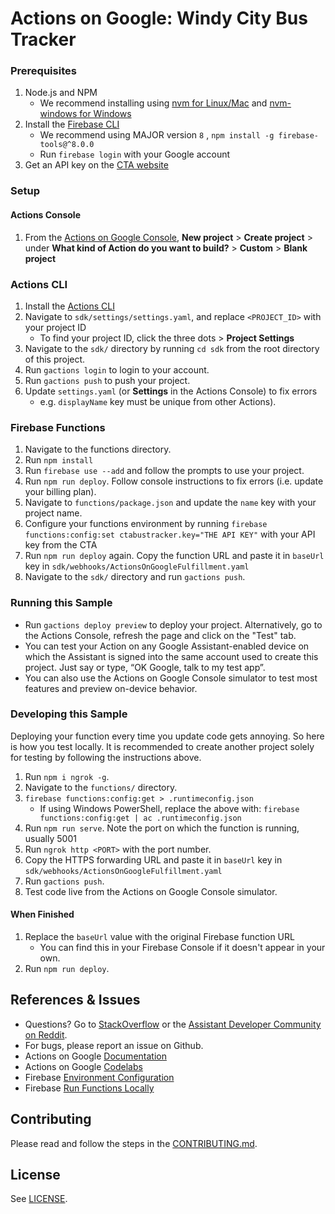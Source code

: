 # Actions on Google: Windy City Bus Tracker

### Prerequisites
1. Node.js and NPM
    + We recommend installing using [nvm for Linux/Mac](https://github.com/creationix/nvm) and [nvm-windows for Windows](https://github.com/coreybutler/nvm-windows)
1. Install the [Firebase CLI](https://developers.google.com/assistant/actions/dialogflow/deploy-fulfillment)
    + We recommend using MAJOR version `8` , `npm install -g firebase-tools@^8.0.0`
    + Run `firebase login` with your Google account
1. Get an API key on the [CTA website](https://www.transitchicago.com/developers/bustracker/)

### Setup
#### Actions Console
1. From the [Actions on Google Console](https://console.actions.google.com/), **New project** > **Create project** > under **What kind of Action do you want to build?** > **Custom** > **Blank project**

### Actions CLI
1. Install the [Actions CLI](https://developers.google.com/assistant/actionssdk/gactions)
1. Navigate to `sdk/settings/settings.yaml`, and replace `<PROJECT_ID>` with your project ID
    + To find your project ID, click the three dots > **Project Settings**
1. Navigate to the `sdk/` directory by running `cd sdk` from the root directory of this project.
1. Run `gactions login` to login to your account.
1. Run `gactions push` to push your project.
1. Update `settings.yaml` (or **Settings** in the Actions Console) to fix errors
    + e.g. `displayName` key must be unique from other Actions).

### Firebase Functions
1. Navigate to the functions directory.
1. Run `npm install`
1. Run `firebase use --add` and follow the prompts to use your project.
1. Run `npm run deploy`. Follow console instructions to fix errors (i.e. update your billing plan).
1. Navigate to `functions/package.json` and update the `name` key with your project name.
1. Configure your functions environment by running `firebase functions:config:set ctabustracker.key="THE API KEY"` with your API key from the CTA
1. Run `npm run deploy` again. Copy the function URL and paste it in `baseUrl` key in `sdk/webhooks/ActionsOnGoogleFulfillment.yaml`
1. Navigate to the `sdk/` directory and run `gactions push`.

### Running this Sample
+ Run `gactions deploy preview` to deploy your project. Alternatively, go to the Actions Console, refresh the page and click on the "Test" tab.
+ You can test your Action on any Google Assistant-enabled device on which the Assistant is signed into the same account used to create this project. Just say or type, “OK Google, talk to my test app”.
+ You can also use the Actions on Google Console simulator to test most features and preview on-device behavior.

### Developing this Sample
Deploying your function every time you update code gets annoying. So here is how you test locally. It is recommended to create another project solely for testing by following the instructions above.
1. Run `npm i ngrok -g`.
1. Navigate to the `functions/` directory.
1. `firebase functions:config:get > .runtimeconfig.json`
    + If using Windows PowerShell, replace the above with: `firebase functions:config:get | ac .runtimeconfig.json`
1. Run `npm run serve`. Note the port on which the function is running, usually 5001
1. Run `ngrok http <PORT>` with the port number.
1. Copy the HTTPS forwarding URL and paste it in `baseUrl` key in `sdk/webhooks/ActionsOnGoogleFulfillment.yaml`
1. Run `gactions push`.
1. Test code live from the Actions on Google Console simulator.
#### When Finished
1. Replace the `baseUrl` value with the original Firebase function URL
    + You can find this in your Firebase Console if it doesn't appear in your own.
1. Run `npm run deploy`.



## References & Issues
+ Questions? Go to [StackOverflow](https://stackoverflow.com/questions/tagged/actions-on-google) or the [Assistant Developer Community on Reddit](https://www.reddit.com/r/GoogleAssistantDev/).
+ For bugs, please report an issue on Github.
+ Actions on Google [Documentation](https://developers.google.com/assistant)
+ Actions on Google [Codelabs](https://codelabs.developers.google.com/?cat=Assistant)
+ Firebase [Environment Configuration](https://firebase.google.com/docs/functions/config-env)
+ Firebase [Run Functions Locally](https://firebase.google.com/docs/functions/local-emulator#set_up_functions_configuration_optional)

## Contributing
Please read and follow the steps in the [CONTRIBUTING.md](CONTRIBUTING.md).

## License
See [LICENSE](LICENSE).
